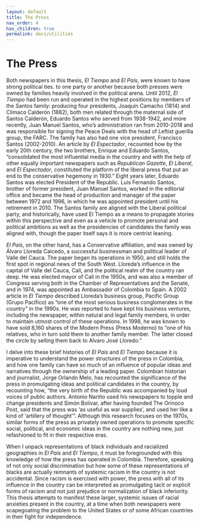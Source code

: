 ```yaml
---
layout: default
title: The Press
nav_order: 4
has_children: true
permalink: docs/utilities
---
```


# The Press

Both newspapers in this thesis, _El Tiempo_ and _El País_, were known to have strong political ties.
to one party or another because both presses were owned by families heavily involved in the political arena.  Until 2012, _El Tiempo_ had been run and operated in the highest positions by members of the Santos family: producing four presidents, Joaquín Camacho (1814) and Clímaco Calderón (1882), both men related through the maternal side of Santos Calderón, Eduardo Santos who served from 1938-1942, and more recently, Juan Manuel Santos, who’s administration ran from 2010-2018 and was responsible for signing the Peace Deals with the head of Leftist guerilla group, the FARC. The family has also had one vice president, Francisco Santos (2002-2010).   An article by _El Espectador_, recounted how by the early 20th century, the two brothers, Enrique and Eduardo Santos, “consolidated the most influential media in the country and with the help of other equally important newspapers such as _Republican Gazette_, _El Liberal_, and _El Espectador_, constituted the platform of the liberal press that put an end to the conservative hegemony in 1930.”  Eight years later, Eduardo Santos was elected President of the Republic. Luis Fernando Santos, brother of former president, Juan Manuel Santos, worked in the editorial office and became the head of production and manager of the paper between 1972 and 1996, in which he was appointed president until his retirement in 2010.  The Santos family are aligned with the Liberal political party, and historically, have used El Tiempo as a means to propagate stories within this perspective and even as a vehicle to promote personal and political ambitions as well as the presidencies of candidates the family was aligned with, though the paper itself says it is more centrist leaning.

_El País_, on the other hand, has a Conservative affiliation, and was owned by Álvaro Lloreda Caicedo, a successful businessman and political leader of Valle del Cauca. The paper began its operations in 1950, and still holds the first spot in regional news of the South West.  Lloreda’s influence in the capital of Valle del Cauca, Cali, and the political realm of the country ran deep.  He was elected mayor of Cali in the 1950s, and was also a member of Congress serving both in the Chamber of Representatives and the Senate, and in 1974, was appointed as Ambassador of Colombia to Spain.  A 2002 article in _El Tiempo_ described Lloreda’s business group, Pacific Group (Grupo Pacífico) as “one of the most serious business conglomerates in the country” in the 1990s. He was reported to have kept his business ventures, including the newspaper, within natural and legal family members, in order to maintain utmost control of these operations.  In 1998, he was known to have sold 8,160 shares of the Modern Press (Press Moderno) to “one of his relatives, who in turn sold them to another family member.  The latter closed the circle by selling them back to Alvaro José Lloredo.”  

I delve into these brief histories of _El País_ and _El Tiempo_ because it is imperative to understand the power structures of the press in Colombia, and how one family can have so much of an influence of popular ideas and narratives through the ownership of a leading paper. Colombian historian and journalist, Jorge Orlando Melo, has recounted the significance of the press in promulgating ideas and political candidates in the country, by recounting how, “the very birth of the Republic was accompanied by loud voices of public authors.  Antonio Nariño used his newspapers to topple and change presidents and Simón Bolívar, after having founded The Orinoco Post, said that the press was ‘as useful as war supplies’, and used her like a kind of ‘artillery of thought’”.  Although this research focuses on the 1970s, similar forms of the press as privately owned operations to promote specific social, political, and economic ideas in the country are nothing new, just refashioned to fit in their respective eras.  

When I unpack representations of black individuals and racialized geographies in _El País_ and _El Tiempo_, it must be foregrounded with this knowledge of how the press has operated in Colombia.  Therefore, speaking of not only social discrimination but how some of these representations of blacks are actually remnants of systemic racism in the country is not accidental.  Since racism is exercised with power, the press with all of its influence in the country can be interpreted as promulgating tacit or explicit forms of racism and not just prejudice or normalization of black inferiority. This thesis attempts to manifest these larger, systemic issues of racial anxieties present in the country, at a time when both newspapers were scapegoating the problem to the United States or of some African countries in their fight for independence.




<!--# Utilities
{: .no_toc }

CSS utility classes come in handy when you to want to override default styles to create additional whitespace (margins/padding), correct unexpected shifts in font size or weight, add color, or hide (or show) something at a specific screen size.
{: .fs-6 .fw-300 }-->
